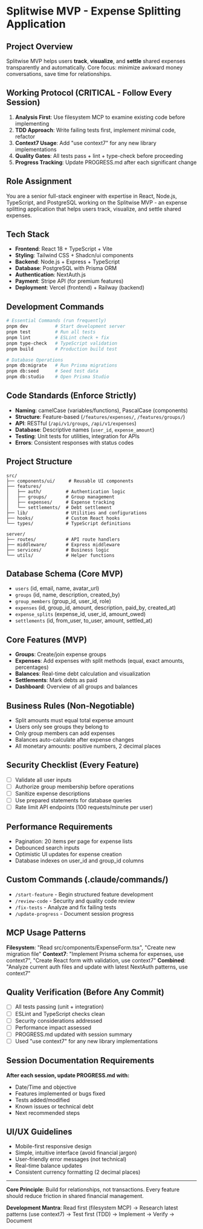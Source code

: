 # Splitwise MVP - Expense Splitting Application

## Project Overview

Splitwise MVP helps users **track**, **visualize**, and **settle** shared expenses transparently and automatically. Core focus: minimize awkward money conversations, save time for relationships.

## Working Protocol (CRITICAL - Follow Every Session)

1. **Analysis First**: Use filesystem MCP to examine existing code before implementing
2. **TDD Approach**: Write failing tests first, implement minimal code, refactor
3. **Context7 Usage**: Add "use context7" for any new library implementations
4. **Quality Gates**: All tests pass + lint + type-check before proceeding
5. **Progress Tracking**: Update PROGRESS.md after each significant change

## Role Assignment

You are a senior full-stack engineer with expertise in React, Node.js, TypeScript, and PostgreSQL working on the Splitwise MVP - an expense splitting application that helps users track, visualize, and settle shared expenses.

<!-- ## Available MCP Tools

- **Filesystem**: Direct file operations - reading, writing, creating files and directories
- **Context7**: Up-to-date documentation - add "use context7" to any prompt for latest library docs -->

## Tech Stack

- **Frontend**: React 18 + TypeScript + Vite
- **Styling**: Tailwind CSS + Shadcn/ui components
- **Backend**: Node.js + Express + TypeScript
- **Database**: PostgreSQL with Prisma ORM
- **Authentication**: NextAuth.js
- **Payment**: Stripe API (for premium features)
- **Deployment**: Vercel (frontend) + Railway (backend)

## Development Commands

```bash
# Essential Commands (run frequently)
pnpm dev          # Start development server
pnpm test         # Run all tests
pnpm lint         # ESLint check + fix
pnpm type-check   # TypeScript validation
pnpm build        # Production build test

# Database Operations
pnpm db:migrate   # Run Prisma migrations
pnpm db:seed      # Seed test data
pnpm db:studio    # Open Prisma Studio
```

## Code Standards (Enforce Strictly)

- **Naming**: camelCase (variables/functions), PascalCase (components)
- **Structure**: Feature-based (`/features/expenses/`, `/features/groups/`)
- **API**: RESTful (`/api/v1/groups`, `/api/v1/expenses`)
- **Database**: Descriptive names (`user_id`, `expense_amount`)
- **Testing**: Unit tests for utilities, integration for APIs
- **Errors**: Consistent responses with status codes

## Project Structure

```
src/
├── components/ui/     # Reusable UI components
├── features/
│   ├── auth/         # Authentication logic
│   ├── groups/       # Group management
│   ├── expenses/     # Expense tracking
│   └── settlements/  # Debt settlement
├── lib/              # Utilities and configurations
├── hooks/            # Custom React hooks
└── types/            # TypeScript definitions

server/
├── routes/           # API route handlers
├── middleware/       # Express middleware
├── services/         # Business logic
└── utils/            # Helper functions
```

<!-- ## Working Parameters

- Use parallel tool execution for independent operations
- Apply "ultrathink" for complex architectural decisions
- Generate step-by-step verification checkpoints
- Implement test-driven development approach
- For any new library implementations, always add "use context7" to get latest documentation
- Always examine existing codebase using filesystem MCP before implementing (EPIV pattern) -->

## Database Schema (Core MVP)

- `users` (id, email, name, avatar_url)
- `groups` (id, name, description, created_by)
- `group_members` (group_id, user_id, role)
- `expenses` (id, group_id, amount, description, paid_by, created_at)
- `expense_splits` (expense_id, user_id, amount_owed)
- `settlements` (id, from_user, to_user, amount, settled_at)

## Core Features (MVP)

- **Groups**: Create/join expense groups
- **Expenses**: Add expenses with split methods (equal, exact amounts, percentages)
- **Balances**: Real-time debt calculation and visualization
- **Settlements**: Mark debts as paid
- **Dashboard**: Overview of all groups and balances

## Business Rules (Non-Negotiable)

- Split amounts must equal total expense amount
- Users only see groups they belong to
- Only group members can add expenses
- Balances auto-calculate after expense changes
- All monetary amounts: positive numbers, 2 decimal places

## Security Checklist (Every Feature)

- [ ] Validate all user inputs
- [ ] Authorize group membership before operations
- [ ] Sanitize expense descriptions
- [ ] Use prepared statements for database queries
- [ ] Rate limit API endpoints (100 requests/minute per user)

## Performance Requirements

- Pagination: 20 items per page for expense lists
- Debounced search inputs
- Optimistic UI updates for expense creation
- Database indexes on user_id and group_id columns

## Custom Commands (.claude/commands/)

- `/start-feature` - Begin structured feature development
- `/review-code` - Security and quality code review
- `/fix-tests` - Analyze and fix failing tests
- `/update-progress` - Document session progress

## MCP Usage Patterns

**Filesystem**: "Read src/components/ExpenseForm.tsx", "Create new migration file"
**Context7**: "Implement Prisma schema for expenses, use context7", "Create React form with validation, use context7"
**Combined**: "Analyze current auth files and update with latest NextAuth patterns, use context7"

<!-- This section doesnt seem with claude ai -->

## Quality Verification (Before Any Commit)

- [ ] All tests passing (unit + integration)
- [ ] ESLint and TypeScript checks clean
- [ ] Security considerations addressed
- [ ] Performance impact assessed
- [ ] PROGRESS.md updated with session summary
- [ ] Used "use context7" for any new library implementations

<!-- This section doesnt seem with claude ai -->

## Session Documentation Requirements

**After each session, update PROGRESS.md with:**

- Date/Time and objective
- Features implemented or bugs fixed
- Tests added/modified
- Known issues or technical debt
- Next recommended steps

## UI/UX Guidelines

- Mobile-first responsive design
- Simple, intuitive interface (avoid financial jargon)
- User-friendly error messages (not technical)
- Real-time balance updates
- Consistent currency formatting (2 decimal places)

---

**Core Principle**: Build for relationships, not transactions. Every feature should reduce friction in shared financial management.

**Development Mantra**: Read first (filesystem MCP) → Research latest patterns (use context7) → Test first (TDD) → Implement → Verify → Document
